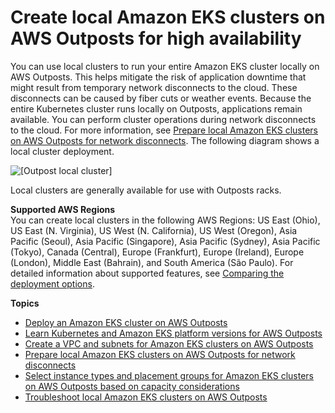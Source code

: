 # Create local Amazon EKS clusters on AWS Outposts for high availability<a name="eks-outposts-local-cluster-overview"></a>

You can use local clusters to run your entire Amazon EKS cluster locally on AWS Outposts\. This helps mitigate the risk of application downtime that might result from temporary network disconnects to the cloud\. These disconnects can be caused by fiber cuts or weather events\. Because the entire Kubernetes cluster runs locally on Outposts, applications remain available\. You can perform cluster operations during network disconnects to the cloud\. For more information, see [Prepare local Amazon EKS clusters on AWS Outposts for network disconnects](eks-outposts-network-disconnects.md)\. The following diagram shows a local cluster deployment\.

![\[Outpost local cluster\]](http://docs.aws.amazon.com/eks/latest/userguide/images/outposts-local-cluster.png)

Local clusters are generally available for use with Outposts racks\.<a name="outposts-control-plane-supported-regions"></a>

**Supported AWS Regions**  
You can create local clusters in the following AWS Regions: US East \(Ohio\), US East \(N\. Virginia\), US West \(N\. California\), US West \(Oregon\), Asia Pacific \(Seoul\), Asia Pacific \(Singapore\), Asia Pacific \(Sydney\), Asia Pacific \(Tokyo\), Canada \(Central\), Europe \(Frankfurt\), Europe \(Ireland\), Europe \(London\), Middle East \(Bahrain\), and South America \(São Paulo\)\. For detailed information about supported features, see [Comparing the deployment options](eks-outposts.md#outposts-overview-comparing-deployment-options)\.

**Topics**
+ [Deploy an Amazon EKS cluster on AWS Outposts](eks-outposts-local-cluster-create.md)
+ [Learn Kubernetes and Amazon EKS platform versions for AWS Outposts](eks-outposts-platform-versions.md)
+ [Create a VPC and subnets for Amazon EKS clusters on AWS Outposts](eks-outposts-vpc-subnet-requirements.md)
+ [Prepare local Amazon EKS clusters on AWS Outposts for network disconnects](eks-outposts-network-disconnects.md)
+ [Select instance types and placement groups for Amazon EKS clusters on AWS Outposts based on capacity considerations](eks-outposts-capacity-considerations.md)
+ [Troubleshoot local Amazon EKS clusters on AWS Outposts](eks-outposts-troubleshooting.md)